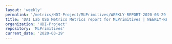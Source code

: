 ```yaml
---
layout: 'weekly'
permalink: '/metrics/HDI-Project/MLPrimitives/WEEKLY-REPORT-2020-03-29'
title: 'DAI Lab OSS Metrics Metrics report for MLPrimitives | WEEKLY-REPORT-2020-03-29'
organization: 'HDI-Project'
repository: 'MLPrimitives'
current_date: '2020-03-29'
---
```

